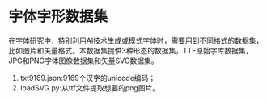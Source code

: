 # 字体字形数据集
在字体研究中，特别利用AI技术生成或模式字体时，需要用到不同格式的数据集，比如图片和矢量格式。本数据集提供3种形态的数据集，TTF原始字库数据集，JPG和PNG字体图像数据集和矢量SVG数据集。


1. txt9169.json:9169个汉字的unicode编码；
2. loadSVG.py:从ttf文件提取想要的png图片。

